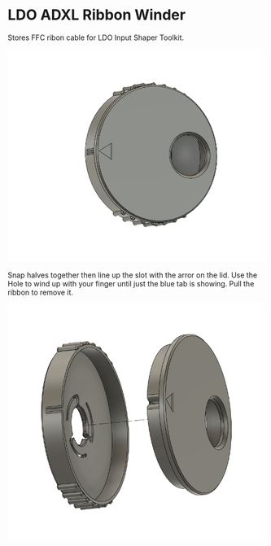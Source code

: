 # LDO ADXL Ribbon Winder
Stores FFC ribon cable for LDO Input Shaper Toolkit. 

<img src="./Images/winder assembled.png" width=600>

Snap halves together then line up the slot with the arror on the lid. Use the Hole to wind up with your finger until just the blue tab is showing. Pull the ribbon to remove it. 

<img src="./Images/Winder Exploded.png" width=600>
